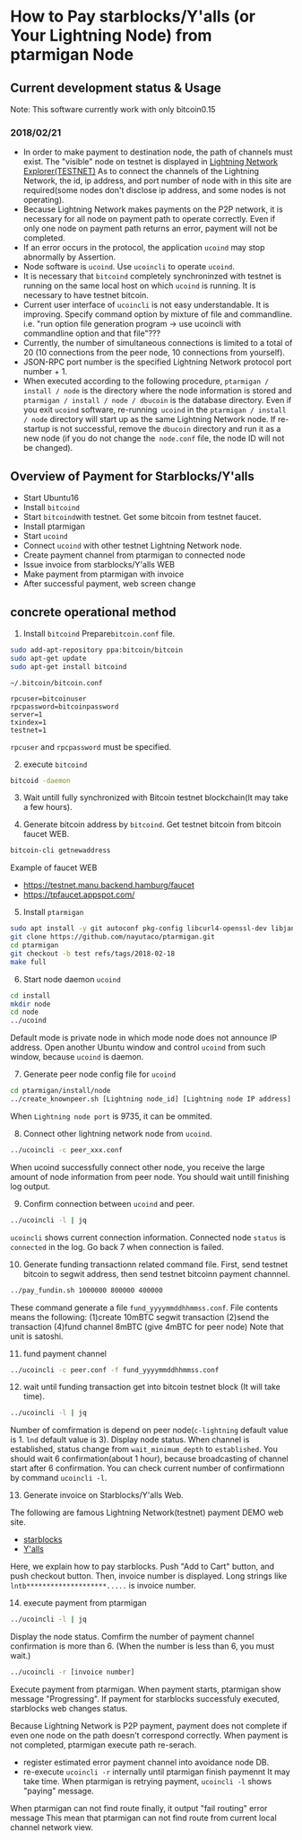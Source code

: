 # How to Pay starblocks/Y'alls (or Your Lightning Node) from ptarmigan Node

## Current development status & Usage

Note: This software currently work with only bitcoin0.15

### 2018/02/21

- In order to make payment to destination node, the path of channels must exist.
  The "visible" node on testnet is displayed in [Lightning Network Explorer(TESTNET)](https://explorer.acinq.co/#/)
  As to connect the channels of the Lightning Network, the id, ip address, and port number of node with in this site are required(some nodes don't disclose ip address, and some nodes is not operating).
- Because Lightning Network makes payments on the P2P network, it is necessary for all node on payment path to operate correctly. Even if only one node on payment path returns an error, payment will not be completed.
- If an error occurs in the protocol, the application `ucoind` may stop abnormally by Assertion.
- Node software is `ucoind`. Use `ucoincli` to operate `ucoind`.
- It is necessary that `bitcoind` completely synchroninzed with testnet is running on the same local host on which `ucoind` is running. It is necessary to have testnet bitcoin.
- Current user interface of `ucoincli` is not easy understandable. It is improving.
  Specify command option by mixture of file and commandline.
  i.e. "run option file generation program -> use ucoincli with commandline option and that file"???
- Currently, the number of simultaneous connections is limited to a total of 20 (10 connections from the peer node, 10 connections from yourself).
- JSON-RPC port number is the specified Lightning Network protocol port number + 1.
- When executed according to the following procedure, `ptarmigan / install / node` is the directory where the node information is stored and` ptarmigan / install / node / dbucoin` is the database directory.
Even if you exit `ucoind` software, re-running` ucoind` in the `ptarmigan / install / node` directory will start up as the same Lightning Network node.
If re-startup is not successful, remove the `dbucoin` directory and run it as a new node (if you do not change the` node.conf` file, the node ID will not be changed).

## Overview of Payment for Starblocks/Y'alls

- Start Ubuntu16
- Install `bitcoind`
- Start `bitcoind`with testnet. Get some bitcoin from testnet faucet.
- Install ptarmigan
- Start `ucoind`
- Connect `ucoind` with other testnet Lightning Network node.
- Create payment channel from ptarmigan to connected node
- Issue invoice from starblocks/Y'alls WEB
- Make payment from ptarmigan with invoice
- After successful payment, web screen change

## concrete operational method

1. Install `bitcoind`  Prepare`bitcoin.conf` file.

```bash
sudo add-apt-repository ppa:bitcoin/bitcoin
sudo apt-get update
sudo apt-get install bitcoind
```


`~/.bitcoin/bitcoin.conf`

```text
rpcuser=bitcoinuser
rpcpassword=bitcoinpassword
server=1
txindex=1
testnet=1
```

`rpcuser` and `rpcpassword` must be specified.

2. execute `bitcoind`

```bash
bitcoid -daemon
```

3. Wait untill fully synchronized with Bitcoin testnet blockchain(It may take a few hours).

4. Generate bitcoin address by `bitcoind`. Get testnet bitcoin from bitcoin faucet WEB.

```bash
bitcoin-cli getnewaddress
```

Example of faucet WEB

- https://testnet.manu.backend.hamburg/faucet
- https://tpfaucet.appspot.com/

5. Install `ptarmigan`

```bash
sudo apt install -y git autoconf pkg-config libcurl4-openssl-dev libjansson-dev libev-dev libboost-all-dev build-essential libtool jq bc
git clone https://github.com/nayutaco/ptarmigan.git
cd ptarmigan
git checkout -b test refs/tags/2018-02-18
make full
```

6. Start node daemon `ucoind`

```bash
cd install
mkdir node
cd node
../ucoind
```

Default mode is private node in which mode node does not announce IP address.
Open another Ubuntu window and control `ucoind` from such window, because `ucoind` is daemon.


7. Generate peer node config file for `ucoind`

```bash
cd ptarmigan/install/node
../create_knownpeer.sh [Lightning node_id] [Lightning node IP address] [Lightning node port] > peer_xxx.conf
```

When `Lightning node port` is 9735, it can be ommited.


8. Connect other lightning network node from `ucoind`.

```bash
../ucoincli -c peer_xxx.conf
```
When ucoind successfully connect other node, you receive the large amount of node information from peer node.
You should wait untill finishing log output.

9. Confirm connection between  `ucoind` and peer.

```bash
../ucoincli -l | jq
```
`ucoincli` shows current connection information.
Connected node `status` is `connected` in the log.
Go back 7 when connection is failed.

10. Generate funding transactionn related command file. First, send testnet bitcoin to segwit address, then send testnet bitcoinn payment channnel.

```bash
../pay_fundin.sh 1000000 800000 400000
```

These command generate a file `fund_yyyymmddhhmmss.conf`.
File contents means the following:
(1)create 10mBTC segwit transaction
(2)send the transaction
(4)fund channel 8mBTC (give 4mBTC for peer node)
Note that unit is satoshi.

11. fund payment channel

```bash
../ucoincli -c peer.conf -f fund_yyyymmddhhmmss.conf
```

12. wait until funding transaction get into bitcoin testnet block (It will take time).

```bash
../ucoincli -l | jq
```

Number of comfirmation is depend on peer node(`c-lightning` default value is 1. `lnd` default value is 3).
Display node status.
When channel is established, status change from `wait_minimum_depth` to `established`.
You should wait 6 confirmation(about 1 hour), because broadcasting of channel start after 6 confirmation.
You can check current number of confirmationn by command `ucoincli -l`.

13. Generate invoice on Starblocks/Y'alls Web.

The following are famous Lightning Network(testnet) payment DEMO web site.

- [starblocks](https://starblocks.acinq.co/#/)
- [Y'alls](https://yalls.org/)

Here, we explain how to pay starblocks.
Push "Add to Cart" button, and push checkout button.
Then, invoice number is displayed.
Long strings like `lntb********************.....` is invoice number.


14. execute payment from ptarmigan

```bash
../ucoincli -l | jq
```

Display the node status. Comfirm the number of payment channel confirmation is more than 6.
(When the number is less than 6, you must wait.)  

```bash
../ucoincli -r [invoice number]
```
Execute payment from ptarmigan.
When payment starts, ptarmigan show message "Progressing".
If payment for starblocks successfuly executed, starblocks web changes status.

Because Lightning Network is P2P payment, payment does not complete if even one node on the path doesn't correspond correctly.
When payment is not completed, ptarmigan execute path re-serach.
  * register estimated error payment channel into avoidance node DB.
  * re-execute `ucoincli -r` internally until ptarmigan finish paymennt
It may take time.
When ptarmigan is retrying payment, `ucoincli -l` shows "paying" message.

When ptarmigan can not find route finally, it output "fail routing" error message
This mean that ptarmigan can not find route from current local channel network view.
